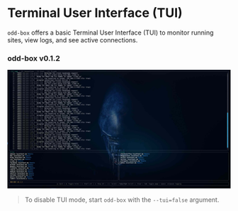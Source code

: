 # Terminal User Interface (TUI)

`odd-box` offers a basic Terminal User Interface (TUI) to monitor running sites, view logs, and see active connections.


### odd-box v0.1.2

![Screenshot of oddbox v0.1.2](/screenshot.jpg)



> To disable TUI mode, start `odd-box` with the `--tui=false` argument.